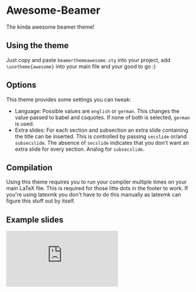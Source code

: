 # Awesome-Beamer
The kinda awesome beamer theme!

## Using the theme
Just copy and paste `beamerthemeawesome.sty` into your project, add `\usetheme{awesome}` into your main file and your good to go :)

## Options
This theme provides some settings you can tweak:
- Language: Possible values are `english` or `german`. This changes the value passed to babel and csquotes. If none of both is selected, `german` is used.
- Extra slides: For each section and subsection an extra slide containing the title can be inserted. This is controlled by passing `secslide` or/and `subsecslide`. The absence of `secslide` indicates that you don't want an extra slide for every section. Analog for `subsecslide`.

## Compilation
Using this theme requires you to run your compiler multiple times on your main LaTeX file. This is required for those litte dots in the footer to work.
If you're using latexmk you don't have to do this manually as latexmk can figure this stuff out by itself.


## Example slides
![example.pdf](https://github.com/LukasPietzschmann/awesome-beamer/blob/master/example.pdf)
